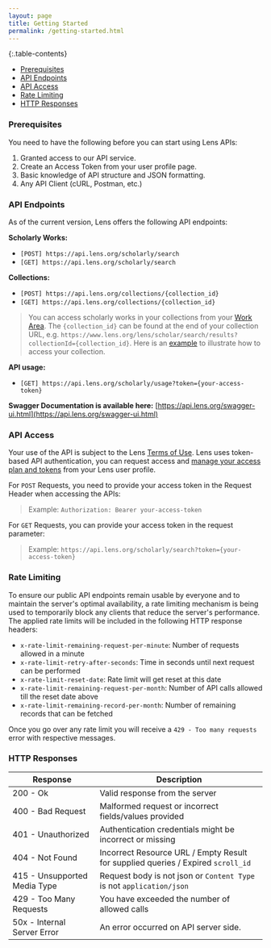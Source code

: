 ```yaml
---
layout: page
title: Getting Started
permalink: /getting-started.html
---
```


{:.table-contents}
- [Prerequisites](#prerequisites)
- [API Endpoints](#api-endpoints)
- [API Access](#api-access)
- [Rate Limiting](#rate-limiting)
- [HTTP Responses](#http-responses)


### Prerequisites

You need to have the following before you can start using Lens APIs:

1. Granted access to our API service.
2. Create an Access Token from your user profile page.
3. Basic knowledge of API structure and JSON formatting.
4. Any API Client (cURL, Postman, etc.)

### API Endpoints

As of the current version, Lens offers the following API endpoints:

**Scholarly Works:** 
- `[POST] https://api.lens.org/scholarly/search`
- `[GET] https://api.lens.org/scholarly/search`

**Collections:** 
- `[POST] https://api.lens.org/collections/{collection_id}`
- `[GET] https://api.lens.org/collections/{collection_id}`

> You can access scholarly works in your collections from your [Work Area]. The `{collection_id}` can be found at the end of your collection URL, e.g. `https://www.lens.org/lens/scholar/search/results?collectionId={collection_id}`.
> Here is an [example]({{site.baseurl}}/examples.html#access-your-collection) to illustrate how to access your collection.

**API usage:** 
- `[GET] https://api.lens.org/scholarly/usage?token={your-access-token}`

**Swagger Documentation is available here:** [https://api.lens.org/swagger-ui.html](https://api.lens.org/swagger-ui.html)

### API Access

Your use of the API is subject to the Lens [Terms of Use]. Lens uses token-based API authentication, you can request access and [manage your access plan and tokens] from your Lens user profile.

For `POST` Requests, you need to provide your access token in the Request Header when accessing the APIs:
>Example: ```Authorization: Bearer your-access-token```

For `GET` Requests, you can provide your access token in the request parameter:
>Example: ```https://api.lens.org/scholarly/search?token={your-access-token}```

### Rate Limiting

To ensure our public API endpoints remain usable by everyone and to maintain the server's optimal availability, a rate limiting mechanism is being used to temporarily block any clients that reduce the server's performance. The applied rate limits will be included in the following HTTP response headers:

- `x-rate-limit-remaining-request-per-minute`: Number of requests allowed in a minute
- `x-rate-limit-retry-after-seconds`: Time in seconds until next request can be performed
- `x-rate-limit-reset-date`: Rate limit will get reset at this date
- `x-rate-limit-remaining-request-per-month`: Number of API calls allowed till the reset date above
- `x-rate-limit-remaining-record-per-month`: Number of remaining records that can be fetched

Once you go over any rate limit you will receive a `429 - Too many requests` error with respective messages.

### HTTP Responses

Response |  Description  |  
 ------- | -------|
200 - Ok | Valid response from the server
400 - Bad Request | Malformed request or incorrect fields/values provided
401 - Unauthorized | Authentication credentials might be incorrect or missing
404 - Not Found | Incorrect Resource URL / Empty Result for supplied queries / Expired `scroll_id`
415 - Unsupported Media Type | Request body is not json or `Content Type` is not `application/json`
429 - Too Many Requests | You have exceeded the number of allowed calls
50x	- Internal Server Error	| An error occurred on API server side.

[manage your access plan and tokens]: <http://lens.org/lens/user/subscriptions>
[Terms of Use]: <https://about.lens.org/policies/#termsuse>
[Work Area]: <https://www.lens.org/lens/user/collections>
